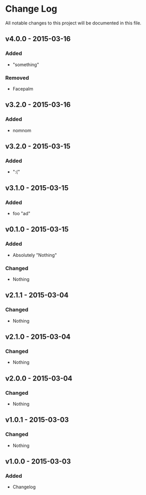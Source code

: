 # Change Log
All notable changes to this project will be documented in this file.

## v4.0.0 - 2015-03-16
### Added
- "something"

### Removed
- Facepalm

## v3.2.0 - 2015-03-16
### Added
- nomnom

## v3.2.0 - 2015-03-15
### Added
- ":("

## v3.1.0 - 2015-03-15
### Added
- foo "ad"

## v0.1.0 - 2015-03-15
### Added
- Absolutely "Nothing"

### Changed
- Nothing

## v2.1.1 - 2015-03-04
### Changed
- Nothing

## v2.1.0 - 2015-03-04
### Changed
- Nothing

## v2.0.0 - 2015-03-04
### Changed
- Nothing

## v1.0.1 - 2015-03-03
### Changed
- Nothing

## v1.0.0 - 2015-03-03
### Added
- Changelog
